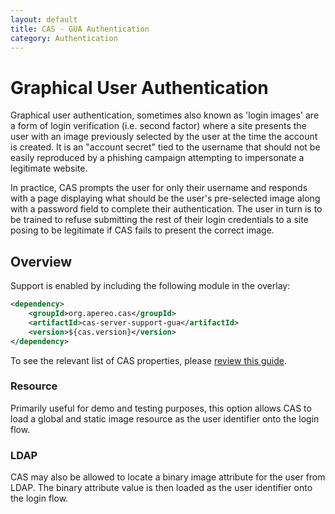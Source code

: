 ```yaml
---
layout: default
title: CAS - GUA Authentication
category: Authentication
---
```


# Graphical User Authentication

Graphical user authentication, sometimes also known as 'login images' are a form of login verification (i.e. second factor) where a site presents the user with an image previously selected by the user at the time the account is created. It is an "account secret" tied to the username that should not be easily reproduced by a phishing campaign attempting to impersonate a legitimate website.

In practice, CAS prompts the user for only their username and responds with a page displaying what should be the user's pre-selected image along with a password field to complete their authentication. The user in turn is to be trained to refuse submitting the rest of their login credentials to a site posing to be legitimate if CAS fails to present the correct image.

## Overview

Support is enabled by including the following module in the overlay:

```xml
<dependency>
    <groupId>org.apereo.cas</groupId>
    <artifactId>cas-server-support-gua</artifactId>
    <version>${cas.version}</version>
</dependency>
```

To see the relevant list of CAS properties, please [review this guide](../configuration/Configuration-Properties.html#gua-authentication).

### Resource

Primarily useful for demo and testing purposes, this option allows CAS to load a global and static image resource as the user identifier onto the login flow.

### LDAP

CAS may also be allowed to locate a binary image attribute for the user from LDAP. The binary attribute value is then loaded as the user identifier onto the login flow.
